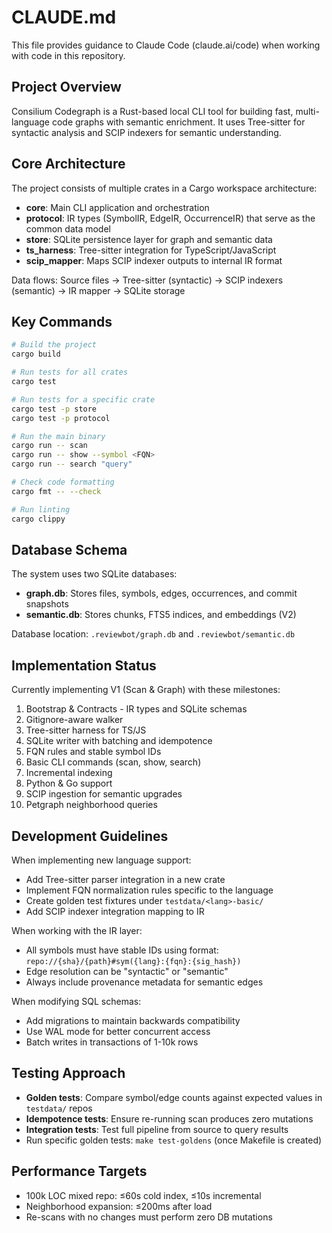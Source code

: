 # CLAUDE.md

This file provides guidance to Claude Code (claude.ai/code) when working with code in this repository.

## Project Overview

Consilium Codegraph is a Rust-based local CLI tool for building fast, multi-language code graphs with semantic enrichment. It uses Tree-sitter for syntactic analysis and SCIP indexers for semantic understanding.

## Core Architecture

The project consists of multiple crates in a Cargo workspace architecture:
- **core**: Main CLI application and orchestration
- **protocol**: IR types (SymbolIR, EdgeIR, OccurrenceIR) that serve as the common data model
- **store**: SQLite persistence layer for graph and semantic data
- **ts_harness**: Tree-sitter integration for TypeScript/JavaScript  
- **scip_mapper**: Maps SCIP indexer outputs to internal IR format

Data flows: Source files → Tree-sitter (syntactic) → SCIP indexers (semantic) → IR mapper → SQLite storage

## Key Commands

```bash
# Build the project
cargo build

# Run tests for all crates
cargo test

# Run tests for a specific crate
cargo test -p store
cargo test -p protocol

# Run the main binary
cargo run -- scan
cargo run -- show --symbol <FQN>
cargo run -- search "query"

# Check code formatting
cargo fmt -- --check

# Run linting
cargo clippy
```

## Database Schema

The system uses two SQLite databases:
- **graph.db**: Stores files, symbols, edges, occurrences, and commit snapshots
- **semantic.db**: Stores chunks, FTS5 indices, and embeddings (V2)

Database location: `.reviewbot/graph.db` and `.reviewbot/semantic.db`

## Implementation Status

Currently implementing V1 (Scan & Graph) with these milestones:
1. Bootstrap & Contracts - IR types and SQLite schemas
2. Gitignore-aware walker
3. Tree-sitter harness for TS/JS
4. SQLite writer with batching and idempotence
5. FQN rules and stable symbol IDs  
6. Basic CLI commands (scan, show, search)
7. Incremental indexing
8. Python & Go support
9. SCIP ingestion for semantic upgrades
10. Petgraph neighborhood queries

## Development Guidelines

When implementing new language support:
- Add Tree-sitter parser integration in a new crate
- Implement FQN normalization rules specific to the language
- Create golden test fixtures under `testdata/<lang>-basic/`
- Add SCIP indexer integration mapping to IR

When working with the IR layer:
- All symbols must have stable IDs using format: `repo://{sha}/{path}#sym({lang}:{fqn}:{sig_hash})`
- Edge resolution can be "syntactic" or "semantic"
- Always include provenance metadata for semantic edges

When modifying SQL schemas:
- Add migrations to maintain backwards compatibility
- Use WAL mode for better concurrent access
- Batch writes in transactions of 1-10k rows

## Testing Approach

- **Golden tests**: Compare symbol/edge counts against expected values in `testdata/` repos
- **Idempotence tests**: Ensure re-running scan produces zero mutations
- **Integration tests**: Test full pipeline from source to query results
- Run specific golden tests: `make test-goldens` (once Makefile is created)

## Performance Targets

- 100k LOC mixed repo: ≤60s cold index, ≤10s incremental
- Neighborhood expansion: ≤200ms after load
- Re-scans with no changes must perform zero DB mutations